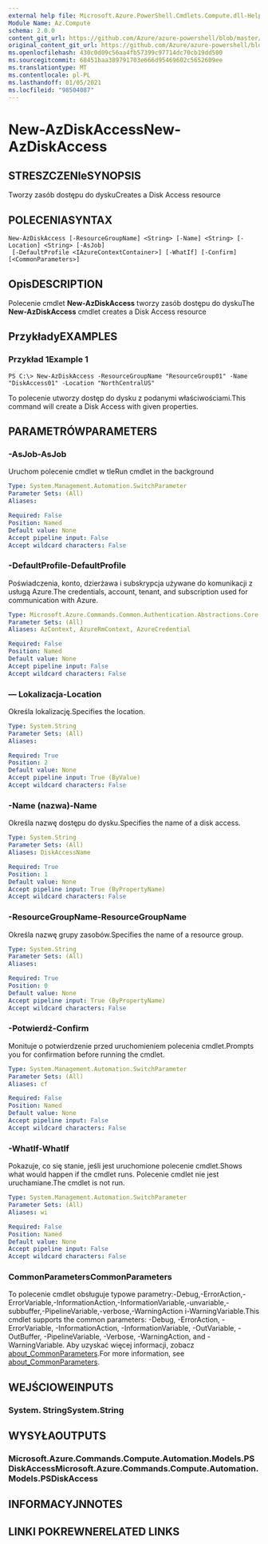 ```yaml
---
external help file: Microsoft.Azure.PowerShell.Cmdlets.Compute.dll-Help.xml
Module Name: Az.Compute
schema: 2.0.0
content_git_url: https://github.com/Azure/azure-powershell/blob/master/src/Compute/Compute/help/New-AzDiskAccess.md
original_content_git_url: https://github.com/Azure/azure-powershell/blob/master/src/Compute/Compute/help/New-AzDiskAccess.md
ms.openlocfilehash: 430c0d09c56aa4fb57399c97714dc70cb19dd500
ms.sourcegitcommit: 68451baa389791703e666d95469602c5652609ee
ms.translationtype: MT
ms.contentlocale: pl-PL
ms.lasthandoff: 01/05/2021
ms.locfileid: "98504087"
---
```

# <span data-ttu-id="6bc79-101">New-AzDiskAccess</span><span class="sxs-lookup"><span data-stu-id="6bc79-101">New-AzDiskAccess</span></span>

## <span data-ttu-id="6bc79-102">STRESZCZENIe</span><span class="sxs-lookup"><span data-stu-id="6bc79-102">SYNOPSIS</span></span>
<span data-ttu-id="6bc79-103">Tworzy zasób dostępu do dysku</span><span class="sxs-lookup"><span data-stu-id="6bc79-103">Creates a Disk Access resource</span></span>

## <span data-ttu-id="6bc79-104">POLECENIA</span><span class="sxs-lookup"><span data-stu-id="6bc79-104">SYNTAX</span></span>

```
New-AzDiskAccess [-ResourceGroupName] <String> [-Name] <String> [-Location] <String> [-AsJob]
 [-DefaultProfile <IAzureContextContainer>] [-WhatIf] [-Confirm] [<CommonParameters>]
```

## <span data-ttu-id="6bc79-105">Opis</span><span class="sxs-lookup"><span data-stu-id="6bc79-105">DESCRIPTION</span></span>
<span data-ttu-id="6bc79-106">Polecenie cmdlet **New-AzDiskAccess** tworzy zasób dostępu do dysku</span><span class="sxs-lookup"><span data-stu-id="6bc79-106">The **New-AzDiskAccess** cmdlet creates a Disk Access resource</span></span>

## <span data-ttu-id="6bc79-107">Przykłady</span><span class="sxs-lookup"><span data-stu-id="6bc79-107">EXAMPLES</span></span>

### <span data-ttu-id="6bc79-108">Przykład 1</span><span class="sxs-lookup"><span data-stu-id="6bc79-108">Example 1</span></span>
```
PS C:\> New-AzDiskAccess -ResourceGroupName "ResourceGroup01" -Name "DiskAccess01" -Location "NorthCentralUS"
```

<span data-ttu-id="6bc79-109">To polecenie utworzy dostęp do dysku z podanymi właściwościami.</span><span class="sxs-lookup"><span data-stu-id="6bc79-109">This command will create a Disk Access with given properties.</span></span> 

## <span data-ttu-id="6bc79-110">PARAMETRÓW</span><span class="sxs-lookup"><span data-stu-id="6bc79-110">PARAMETERS</span></span>

### <span data-ttu-id="6bc79-111">-AsJob</span><span class="sxs-lookup"><span data-stu-id="6bc79-111">-AsJob</span></span>
<span data-ttu-id="6bc79-112">Uruchom polecenie cmdlet w tle</span><span class="sxs-lookup"><span data-stu-id="6bc79-112">Run cmdlet in the background</span></span>

```yaml
Type: System.Management.Automation.SwitchParameter
Parameter Sets: (All)
Aliases:

Required: False
Position: Named
Default value: None
Accept pipeline input: False
Accept wildcard characters: False
```

### <span data-ttu-id="6bc79-113">-DefaultProfile</span><span class="sxs-lookup"><span data-stu-id="6bc79-113">-DefaultProfile</span></span>
<span data-ttu-id="6bc79-114">Poświadczenia, konto, dzierżawa i subskrypcja używane do komunikacji z usługą Azure.</span><span class="sxs-lookup"><span data-stu-id="6bc79-114">The credentials, account, tenant, and subscription used for communication with Azure.</span></span>

```yaml
Type: Microsoft.Azure.Commands.Common.Authentication.Abstractions.Core.IAzureContextContainer
Parameter Sets: (All)
Aliases: AzContext, AzureRmContext, AzureCredential

Required: False
Position: Named
Default value: None
Accept pipeline input: False
Accept wildcard characters: False
```

### <span data-ttu-id="6bc79-115">— Lokalizacja</span><span class="sxs-lookup"><span data-stu-id="6bc79-115">-Location</span></span>
<span data-ttu-id="6bc79-116">Określa lokalizację.</span><span class="sxs-lookup"><span data-stu-id="6bc79-116">Specifies the location.</span></span>

```yaml
Type: System.String
Parameter Sets: (All)
Aliases:

Required: True
Position: 2
Default value: None
Accept pipeline input: True (ByValue)
Accept wildcard characters: False
```

### <span data-ttu-id="6bc79-117">-Name (nazwa)</span><span class="sxs-lookup"><span data-stu-id="6bc79-117">-Name</span></span>
<span data-ttu-id="6bc79-118">Określa nazwę dostępu do dysku.</span><span class="sxs-lookup"><span data-stu-id="6bc79-118">Specifies the name of a disk access.</span></span>

```yaml
Type: System.String
Parameter Sets: (All)
Aliases: DiskAccessName

Required: True
Position: 1
Default value: None
Accept pipeline input: True (ByPropertyName)
Accept wildcard characters: False
```

### <span data-ttu-id="6bc79-119">-ResourceGroupName</span><span class="sxs-lookup"><span data-stu-id="6bc79-119">-ResourceGroupName</span></span>
<span data-ttu-id="6bc79-120">Określa nazwę grupy zasobów.</span><span class="sxs-lookup"><span data-stu-id="6bc79-120">Specifies the name of a resource group.</span></span>

```yaml
Type: System.String
Parameter Sets: (All)
Aliases:

Required: True
Position: 0
Default value: None
Accept pipeline input: True (ByPropertyName)
Accept wildcard characters: False
```

### <span data-ttu-id="6bc79-121">-Potwierdź</span><span class="sxs-lookup"><span data-stu-id="6bc79-121">-Confirm</span></span>
<span data-ttu-id="6bc79-122">Monituje o potwierdzenie przed uruchomieniem polecenia cmdlet.</span><span class="sxs-lookup"><span data-stu-id="6bc79-122">Prompts you for confirmation before running the cmdlet.</span></span>

```yaml
Type: System.Management.Automation.SwitchParameter
Parameter Sets: (All)
Aliases: cf

Required: False
Position: Named
Default value: None
Accept pipeline input: False
Accept wildcard characters: False
```

### <span data-ttu-id="6bc79-123">-WhatIf</span><span class="sxs-lookup"><span data-stu-id="6bc79-123">-WhatIf</span></span>
<span data-ttu-id="6bc79-124">Pokazuje, co się stanie, jeśli jest uruchomione polecenie cmdlet.</span><span class="sxs-lookup"><span data-stu-id="6bc79-124">Shows what would happen if the cmdlet runs.</span></span>
<span data-ttu-id="6bc79-125">Polecenie cmdlet nie jest uruchamiane.</span><span class="sxs-lookup"><span data-stu-id="6bc79-125">The cmdlet is not run.</span></span>

```yaml
Type: System.Management.Automation.SwitchParameter
Parameter Sets: (All)
Aliases: wi

Required: False
Position: Named
Default value: None
Accept pipeline input: False
Accept wildcard characters: False
```

### <span data-ttu-id="6bc79-126">CommonParameters</span><span class="sxs-lookup"><span data-stu-id="6bc79-126">CommonParameters</span></span>
<span data-ttu-id="6bc79-127">To polecenie cmdlet obsługuje typowe parametry:-Debug,-ErrorAction,-ErrorVariable,-InformationAction,-InformationVariable,-unvariable,-subbuffer,-PipelineVariable,-verbose,-WarningAction i-WarningVariable.</span><span class="sxs-lookup"><span data-stu-id="6bc79-127">This cmdlet supports the common parameters: -Debug, -ErrorAction, -ErrorVariable, -InformationAction, -InformationVariable, -OutVariable, -OutBuffer, -PipelineVariable, -Verbose, -WarningAction, and -WarningVariable.</span></span> <span data-ttu-id="6bc79-128">Aby uzyskać więcej informacji, zobacz [about_CommonParameters](http://go.microsoft.com/fwlink/?LinkID=113216).</span><span class="sxs-lookup"><span data-stu-id="6bc79-128">For more information, see [about_CommonParameters](http://go.microsoft.com/fwlink/?LinkID=113216).</span></span>

## <span data-ttu-id="6bc79-129">WEJŚCIOWE</span><span class="sxs-lookup"><span data-stu-id="6bc79-129">INPUTS</span></span>

### <span data-ttu-id="6bc79-130">System. String</span><span class="sxs-lookup"><span data-stu-id="6bc79-130">System.String</span></span>

## <span data-ttu-id="6bc79-131">WYSYŁA</span><span class="sxs-lookup"><span data-stu-id="6bc79-131">OUTPUTS</span></span>

### <span data-ttu-id="6bc79-132">Microsoft.Azure.Commands.Compute.Automation.Models.PSDiskAccess</span><span class="sxs-lookup"><span data-stu-id="6bc79-132">Microsoft.Azure.Commands.Compute.Automation.Models.PSDiskAccess</span></span>

## <span data-ttu-id="6bc79-133">INFORMACYJN</span><span class="sxs-lookup"><span data-stu-id="6bc79-133">NOTES</span></span>

## <span data-ttu-id="6bc79-134">LINKI POKREWNE</span><span class="sxs-lookup"><span data-stu-id="6bc79-134">RELATED LINKS</span></span>
